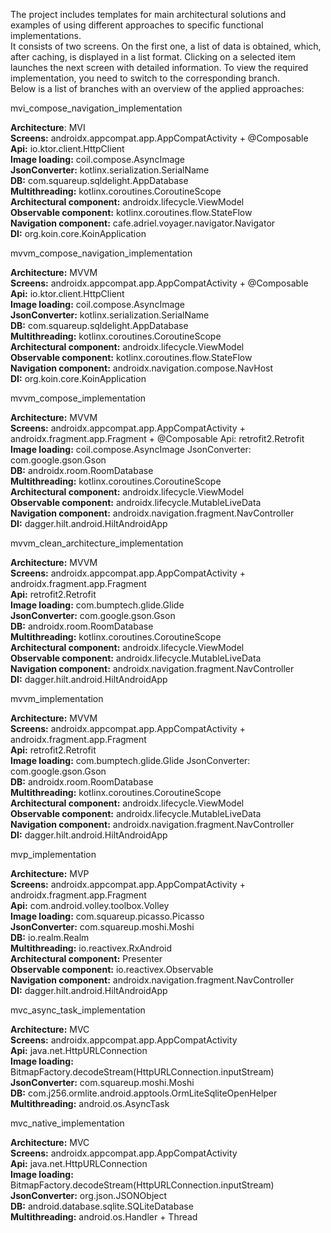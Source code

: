 The project includes templates for main architectural solutions and examples of using different approaches to specific functional implementations.   
It consists of two screens. On the first one, a list of data is obtained, which, after caching, is displayed in a list format. Clicking on a selected item launches the next screen with detailed information. To view the required implementation, you need to switch to the corresponding branch.   
Below is a list of branches with an overview of the applied approaches:

mvi_compose_navigation_implementation

**Architecture**: MVI  
**Screens:** androidx.appcompat.app.AppCompatActivity + @Composable  
**Api:** io.ktor.client.HttpClient  
**Image loading:** coil.compose.AsyncImage   
**JsonConverter:** kotlinx.serialization.SerialName  
**DB:** com.squareup.sqldelight.AppDatabase  
**Multithreading:** kotlinx.coroutines.CoroutineScope  
**Architectural component:** androidx.lifecycle.ViewModel  
**Observable component:** kotlinx.coroutines.flow.StateFlow  
**Navigation component:** cafe.adriel.voyager.navigator.Navigator  
**DI:** org.koin.core.KoinApplication  


mvvm_compose_navigation_implementation

**Architecture:** MVVM    
**Screens:** androidx.appcompat.app.AppCompatActivity + @Composable   
**Api:** io.ktor.client.HttpClient  
**Image loading:** coil.compose.AsyncImage   
**JsonConverter:** kotlinx.serialization.SerialName  
**DB:** com.squareup.sqldelight.AppDatabase  
**Multithreading:** kotlinx.coroutines.CoroutineScope  
**Architectural component:** androidx.lifecycle.ViewModel  
**Observable component:** kotlinx.coroutines.flow.StateFlow  
**Navigation component:** androidx.navigation.compose.NavHost  
**DI:** org.koin.core.KoinApplication  


mvvm_compose_implementation

**Architecture:** MVVM    
**Screens:** androidx.appcompat.app.AppCompatActivity + androidx.fragment.app.Fragment + @Composable Api: retrofit2.Retrofit  
**Image loading:** coil.compose.AsyncImage JsonConverter: com.google.gson.Gson  
**DB:** androidx.room.RoomDatabase  
**Multithreading:** kotlinx.coroutines.CoroutineScope  
**Architectural component:** androidx.lifecycle.ViewModel  
**Observable component:** androidx.lifecycle.MutableLiveData  
**Navigation component:** androidx.navigation.fragment.NavController  
**DI:** dagger.hilt.android.HiltAndroidApp  


mvvm_clean_architecture_implementation

**Architecture:** MVVM    
**Screens:** androidx.appcompat.app.AppCompatActivity + androidx.fragment.app.Fragment   
**Api:** retrofit2.Retrofit  
**Image loading:** com.bumptech.glide.Glide   
**JsonConverter:** com.google.gson.Gson  
**DB:** androidx.room.RoomDatabase  
**Multithreading:** kotlinx.coroutines.CoroutineScope  
**Architectural component:** androidx.lifecycle.ViewModel  
**Observable component:** androidx.lifecycle.MutableLiveData  
**Navigation component:** androidx.navigation.fragment.NavController  
**DI:** dagger.hilt.android.HiltAndroidApp  


mvvm_implementation

**Architecture:** MVVM    
**Screens:** androidx.appcompat.app.AppCompatActivity + androidx.fragment.app.Fragment   
**Api:** retrofit2.Retrofit  
**Image loading:** com.bumptech.glide.Glide JsonConverter: com.google.gson.Gson  
**DB:** androidx.room.RoomDatabase  
**Multithreading:** kotlinx.coroutines.CoroutineScope  
**Architectural component:** androidx.lifecycle.ViewModel  
**Observable component:** androidx.lifecycle.MutableLiveData  
**Navigation component:** androidx.navigation.fragment.NavController  
**DI:** dagger.hilt.android.HiltAndroidApp  


mvp_implementation

**Architecture:** MVP    
**Screens:** androidx.appcompat.app.AppCompatActivity + androidx.fragment.app.Fragment   
**Api:** com.android.volley.toolbox.Volley  
**Image loading:** com.squareup.picasso.Picasso   
**JsonConverter:** com.squareup.moshi.Moshi  
**DB:** io.realm.Realm  
**Multithreading:** io.reactivex.RxAndroid  
**Architectural component:** Presenter  
**Observable component:** io.reactivex.Observable  
**Navigation component:** androidx.navigation.fragment.NavController  
**DI:** dagger.hilt.android.HiltAndroidApp  


mvc_async_task_implementation

**Architecture:** MVC    
**Screens:** androidx.appcompat.app.AppCompatActivity   
**Api:** java.net.HttpURLConnection  
**Image loading:** BitmapFactory.decodeStream(HttpURLConnection.inputStream)   
**JsonConverter:** com.squareup.moshi.Moshi  
**DB:** com.j256.ormlite.android.apptools.OrmLiteSqliteOpenHelper  
**Multithreading:** android.os.AsyncTask  


mvc_native_implementation

**Architecture:** MVC    
**Screens:** androidx.appcompat.app.AppCompatActivity   
**Api:** java.net.HttpURLConnection  
**Image loading:** BitmapFactory.decodeStream(HttpURLConnection.inputStream)   
**JsonConverter:** org.json.JSONObject  
**DB:** android.database.sqlite.SQLiteDatabase  
**Multithreading:** android.os.Handler + Thread  
